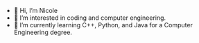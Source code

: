 - 👋 Hi, I’m Nicole
- 👀 I’m interested in coding and computer engineering.
- 🌱 I’m currently learning C++, Python, and Java for a Computer Engineering degree.

<!---
ns0960701/ns0960701 is a ✨ special ✨ repository because its `README.md` (this file) appears on your GitHub profile.
You can click the Preview link to take a look at your changes.
--->
